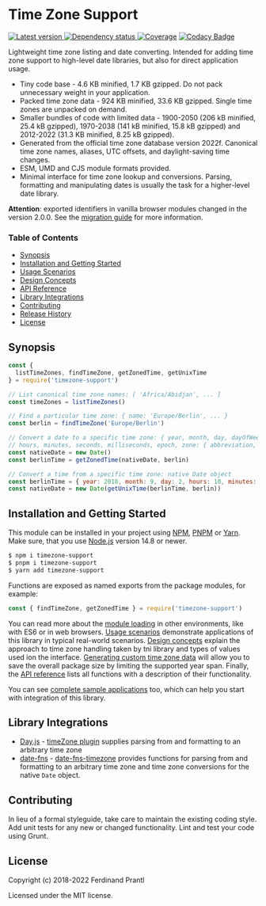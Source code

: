 # Time Zone Support

[![Latest version](https://img.shields.io/npm/v/timezone-support)
 ![Dependency status](https://img.shields.io/librariesio/release/npm/timezone-support)
](https://www.npmjs.com/package/timezone-support)
[![Coverage](https://codecov.io/gh/micromint1npm/voluptas-consequatur-laudantium/branch/master/graph/badge.svg)](https://codecov.io/gh/micromint1npm/voluptas-consequatur-laudantium)
[![Codacy Badge](https://api.codacy.com/project/badge/Grade/9f1034029c0747a980cd49f64f16338b)](https://www.codacy.com/app/micromint1npm/voluptas-consequatur-laudantium?utm_source=github.com&amp;utm_medium=referral&amp;utm_content=micromint1npm/voluptas-consequatur-laudantium&amp;utm_campaign=Badge_Grade)


Lightweight time zone listing and date converting. Intended for adding time zone support to high-level date libraries, but also for direct application usage.

* Tiny code base - 4.6 KB minified, 1.7 KB gzipped. Do not pack unnecessary weight in your application.
* Packed time zone data - 924 KB minified, 33.6 KB gzipped. Single time zones are unpacked on demand.
* Smaller bundles of code with limited data - 1900-2050 (206 kB minified, 25.4 kB gzipped), 1970-2038 (141 kB minified, 15.8 kB gzipped) and 2012-2022 (31.3 KB minified, 8.25 kB gzipped).
* Generated from the official time zone database version 2022f. Canonical time zone names, aliases, UTC offsets, and daylight-saving time changes.
* ESM, UMD and CJS module formats provided.
* Minimal interface for time zone lookup and conversions. Parsing, formatting and manipulating dates is usually the task for a higher-level date library.

**Attention**: exported identifiers in vanilla browser modules changed in the version 2.0.0. See the [migration guide] for more information.

### Table of Contents

- [Synopsis](#synopsis)
- [Installation and Getting Started](#installation-and-getting-started)
- [Usage Scenarios](./docs/usage.md#usage-scenarios)
- [Design Concepts](./docs/design.md#design-concepts)
- [API Reference](./docs/API.md#api-reference)
- [Library Integrations](#library-integrations)
- [Contributing](#contributing)
- [Release History](#release-history)
- [License](#license)

## Synopsis

```js
const {
  listTimeZones, findTimeZone, getZonedTime, getUnixTime
} = require('timezone-support')

// List canonical time zone names: [ 'Africa/Abidjan', ... ]
const timeZones = listTimeZones()

// Find a particular time zone: { name: 'Europe/Berlin', ... }
const berlin = findTimeZone('Europe/Berlin')

// Convert a date to a specific time zone: { year, month, day, dayOfWeek,
// hours, minutes, seconds, milliseconds, epoch, zone: { abbreviation, offset } }
const nativeDate = new Date()
const berlinTime = getZonedTime(nativeDate, berlin)

// Convert a time from a specific time zone: native Date object
const berlinTime = { year: 2018, month: 9, day: 2, hours: 10, minutes: 0 }
const nativeDate = new Date(getUnixTime(berlinTime, berlin))
```

## Installation and Getting Started

This module can be installed in your project using [NPM], [PNPM] or [Yarn]. Make sure, that you use [Node.js] version 14.8 or newer.

```sh
$ npm i timezone-support
$ pnpm i timezone-support
$ yarn add timezone-support
```

Functions are exposed as named exports from the package modules, for example:

```js
const { findTimeZone, getZonedTime } = require('timezone-support')
```

You can read more about the [module loading] in other environments, like with ES6 or in web browsers. [Usage scenarios] demonstrate applications of this library in typical real-world scenarios. [Design concepts] explain the approach to time zone handling taken by tni library and types of values used ion the interface. [Generating custom time zone data] will allow you to save the overall package size by limiting the supported year span. Finally, the [API reference] lists all functions with a description of their functionality.

You can see [complete sample applications] too, which can help you start with integration of this library.

## Library Integrations

* [Day.js] - [timeZone plugin] supplies parsing from and formatting to an arbitrary time zone
* [date-fns] - [date-fns-timezone] provides functions for parsing from and formatting to an arbitrary time zone and time zone conversions for the native `Date` object.

## Contributing

In lieu of a formal styleguide, take care to maintain the existing coding style.  Add unit tests for any new or changed functionality. Lint and test your code using Grunt.

## License

Copyright (c) 2018-2022 Ferdinand Prantl

Licensed under the MIT license.

[Node.js]: http://nodejs.org/
[NPM]: https://www.npmjs.com/
[PNPM]: https://pnpm.io/
[Yarn]: https://yarnpkg.com/
[Day.js]: https://github.com/iamkun/dayjs
[date-fns]: https://github.com/date-fns/date-fns
[timeZone plugin]: https://github.com/prantlf/dayjs/blob/combined/docs/en/Plugin.md#timezone
[date-fns-timezone]: https://github.com/prantlf/date-fns-timezone
[migration guide]: docs/migration.md#migration-from-1x-to-2x
[complete sample applications]: examples#readme
[module loading]: ./docs/API.md#loading
[Usage scenarios]: ./docs/usage.md#usage-scenarios
[Design concepts]: ./docs/design.md#design-concepts
[Generating custom time zone data]: ./docs/usage.md#generate-custom-time-zone-data
[API reference]: ./docs/API.md#api-reference
